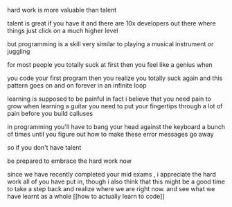 
hard work is more valuable than talent 

talent is great if you have it and 
there are 10x developers out there where things just click on a much higher level 

but programming is a skill very similar to playing a musical instrument or juggling

for most people you totally suck at first then you feel like a genius when

you code your first program then you realize you totally suck again and this pattern goes on and on forever in an infinite loop 

learning is supposed to be painful in fact
i believe that you need pain to grow
when learning a guitar you need to put your fingertips through a
lot of pain before you build calluses 

in programming you'll have to bang your head against the keyboard a bunch of times until you figure out how to make these error messages go away 

so if you don't have talent 

be prepared to embrace the hard work now 

since we have recently completed your mid exams , i appreciate the hard work all of you have put in, though i also think that this might be a good time to take a step back and realize where we are right now. and see what we have learnt as a whole
 [[how to actually learn to code]]